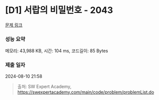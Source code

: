 # [D1] 서랍의 비밀번호 - 2043 

[문제 링크](https://swexpertacademy.com/main/code/problem/problemDetail.do?contestProbId=AV5QJ_8KAx8DFAUq) 

### 성능 요약

메모리: 43,988 KB, 시간: 104 ms, 코드길이: 85 Bytes

### 제출 일자

2024-08-10 21:58



> 출처: SW Expert Academy, https://swexpertacademy.com/main/code/problem/problemList.do